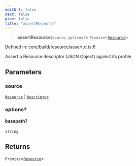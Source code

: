 ```yaml
---
editUrl: false
next: false
prev: false
title: "assertResource"
---
```


> **assertResource**(`source`, `options?`): `Promise`\<[`Resource`](/reference/dpkit/resource/)\>

Defined in: core/build/resource/assert.d.ts:6

Assert a Resource descriptor (JSON Object) against its profile

## Parameters

### source

[`Resource`](/reference/dpkit/resource/) | [`Descriptor`](/reference/dpkit/descriptor/)

### options?

#### basepath?

`string`

## Returns

`Promise`\<[`Resource`](/reference/dpkit/resource/)\>
